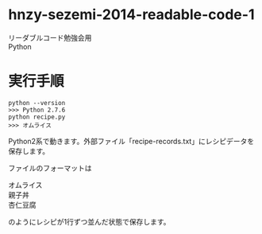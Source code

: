 hnzy-sezemi-2014-readable-code-1
=================================

リーダブルコード勉強会用   
Python

# 実行手順

```
python --version
>>> Python 2.7.6
python recipe.py
>>> オムライス
```

Python2系で動きます。外部ファイル「recipe-records.txt」にレシピデータを保存します。

ファイルのフォーマットは

オムライス   
親子丼   
杏仁豆腐   

のようにレシピが1行ずつ並んだ状態で保存します。
